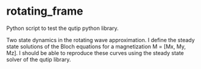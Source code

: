 # rotating_frame

Python script to test the qutip python library.

Two state dynamics in the rotating wave approximation.
I define the steady state solutions of the Bloch equations for
a magnetization M = [Mx, My, Mz]. 
I should be able to reproduce these curves using the steady state
solver of the qutip library.
